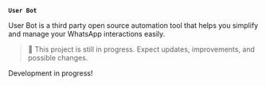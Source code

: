**`User Bot`**

User Bot is a third party open source automation tool that helps you simplify and manage your WhatsApp interactions easily.

> 🚧 This project is still in progress. Expect updates, improvements, and possible changes.

Development in progress!

